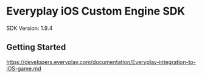 Everyplay iOS Custom Engine SDK
==================================
SDK Version: 1.9.4

Getting Started
----------------------------------
https://developers.everyplay.com/documentation/Everyplay-integration-to-iOS-game.md